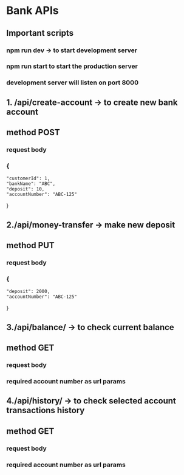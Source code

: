 # Bank APIs

## Important scripts
### npm run dev -> to start development server
### npm run start to start the production server
### development server will listen on port 8000

## 1. /api/create-account -> to create new bank account
## method POST
### request body 
### {
    "customerId": 1,
    "bankName": "ABC",
    "deposit": 10,
    "accountNumber": "ABC-125"
}

## 2./api/money-transfer -> make new deposit
## method PUT
### request body 
### {
    "deposit": 2000,
    "accountNumber": "ABC-125"
}

## 3./api/balance/<account number> -> to check current balance
## method GET
### request body 
### required account number as url params

## 4./api/history/<account number> -> to check selected account transactions history
## method GET
### request body 
### required account number as url params
